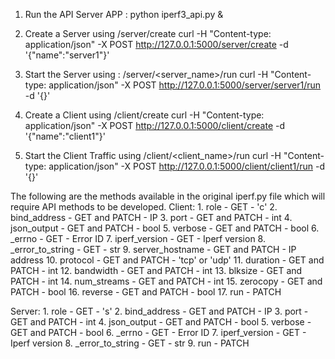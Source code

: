1. Run the API Server APP : 
  python iperf3_api.py &

2. Create a Server using /server/create
  curl -H "Content-type: application/json" -X POST http://127.0.0.1:5000/server/create -d '{"name":"server1"}'
  
3. Start the Server using : /server/<server_name>/run
  curl -H "Content-type: application/json" -X POST http://127.0.0.1:5000/server/server1/run -d '{}'
  
4. Create a Client using /client/create
  curl -H "Content-type: application/json" -X POST http://127.0.0.1:5000/client/create -d '{"name":"client1"}'
  
5. Start the Client Traffic using /client/<client_name>/run
  curl -H "Content-type: application/json" -X POST http://127.0.0.1:5000/client/client1/run -d '{}'
  
  
The following are the methods available in the original iperf.py file which will require API methods to be developed.
Client:
	1. role - GET - 'c'
	2. bind_address - GET and PATCH - IP
	3. port - GET and PATCH - int
	4. json_output - GET and PATCH - bool
	5. verbose - GET and PATCH - bool
	6. _errno - GET - Error ID
	7. iperf_version - GET - Iperf version
	8. _error_to_string - GET - str
	9. server_hostname - GET and PATCH - IP address
	10. protocol - GET and PATCH - 'tcp' or 'udp'
	11. duration - GET and PATCH - int 
	12. bandwidth - GET and PATCH - int
	13. blksize - GET and PATCH - int
	14. num_streams - GET and PATCH - int
	15. zerocopy - GET and PATCH - bool
	16. reverse - GET and PATCH - bool
	17. run - PATCH 

Server:
	1. role - GET - 's'
	2. bind_address - GET and PATCH - IP
	3. port - GET and PATCH - int
	4. json_output - GET and PATCH - bool
	5. verbose - GET and PATCH - bool
	6. _errno - GET - Error ID
	7. iperf_version - GET - Iperf version
	8. _error_to_string - GET - str
	9. run - PATCH
		
